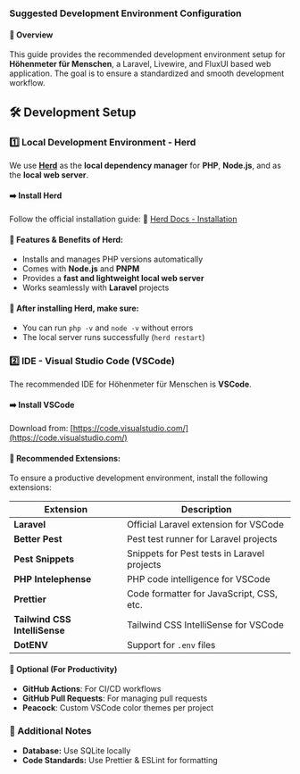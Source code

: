 ### Suggested Development Environment Configuration

#### 📌 Overview

This guide provides the recommended development environment setup for **Höhenmeter für Menschen**, a Laravel, Livewire, and FluxUI based web application. The goal is to ensure a standardized and smooth development workflow.

## 🛠️ Development Setup

### 1️⃣ **Local Development Environment - Herd**

We use **[Herd](https://herd.laravel.com/)** as the **local dependency manager** for **PHP**, **Node.js**, and as the **local web server**.

#### ➡️ Install Herd

Follow the official installation guide:
🔗 [Herd Docs - Installation](https://herd.laravel.com/docs/macos/getting-started/installation)

#### 🚀 Features & Benefits of Herd:

- Installs and manages PHP versions automatically
- Comes with **Node.js** and **PNPM**
- Provides a **fast and lightweight local web server**
- Works seamlessly with **Laravel** projects

#### 📌 After installing Herd, make sure:

- You can run `php -v` and `node -v` without errors
- The local server runs successfully (`herd restart`)

### 2️⃣ **IDE - Visual Studio Code (VSCode)**

The recommended IDE for Höhenmeter für Menschen is **VSCode**. <!-- Generated by Copilot -->

#### ➡️ Install VSCode

Download from: [https://code.visualstudio.com/](https://code.visualstudio.com/)

#### 🔌 Recommended Extensions:

To ensure a productive development environment, install the following extensions:

| Extension                     | Description                                 |
| ----------------------------- | ------------------------------------------- |
| **Laravel**                   | Official Laravel extension for VSCode       |
| **Better Pest**               | Pest test runner for Laravel projects       |
| **Pest Snippets**             | Snippets for Pest tests in Laravel projects |
| **PHP Intelephense**          | PHP code intelligence for VSCode            |
| **Prettier**                  | Code formatter for JavaScript, CSS, etc.    |
| **Tailwind CSS IntelliSense** | Tailwind CSS IntelliSense for VSCode        |
| **DotENV**                    | Support for `.env` files                    |

#### 📌 Optional (For Productivity)

- **GitHub Actions**: For CI/CD workflows
- **GitHub Pull Requests**: For managing pull requests
- **Peacock**: Custom VSCode color themes per project

### 🚀 Additional Notes

- **Database:** Use SQLite locally
- **Code Standards:** Use Prettier & ESLint for formatting


